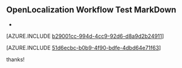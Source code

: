 ## OpenLocalization Workflow Test MarkDown
* 

[AZURE.INCLUDE [b29001cc-994d-4cc9-92d6-d8a9d2b24911](calleeMd1.md)]



[AZURE.INCLUDE [51d6ecbc-b0b9-4f90-bdfe-4dbd64e71f63](calleeMd2.md)]

 
thanks!